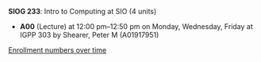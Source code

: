 **SIOG 233**: Intro to Computing at SIO (4 units)

- **A00** (Lecture) at 12:00 pm–12:50 pm on Monday, Wednesday, Friday at IGPP 303 by Shearer, Peter M (A01917951)

[Enrollment numbers over time](./SIOG233.tsv)
